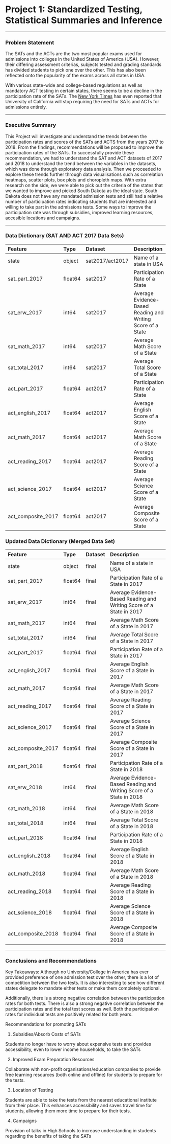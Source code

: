 # Project 1: Standardized Testing, Statistical Summaries and Inference

---

### Problem Statement

The SATs and the ACTs are the two most popular exams used for admissions into colleges in the United States of America (USA). However, their differing assessment criterias, subjects tested and grading standards has divided students to pick one over the other. This has also been reflected onto the popularity of the exams across all states in USA.

With various state-wide and college-based regulations as well as mandatory ACT testing in certain states, there seems to be a decline in the participation rate of the SATs. The [New York Times](https://www.nytimes.com/2020/05/23/us/SAT-ACT-abolish-debate-california.html) has even reported that University of California will stop requiring the need for SATs and ACTs for admissions entirely. 

---

### Executive Summary 

This Project will investigate and understand the trends between the participation rates and scores of the SATs and ACTS from the years 2017 to 2018. From the findings, recommendations will be proposed to improve the participation rates of the SATs. To successfully provide these recommendation, we had to understand the SAT and ACT datasets of 2017 and 2018 to understand the trend between the variables in the datasets, which was done through exploratory data analysis. Then we proceeded to explore these trends further through data visualisations such as correlation heatmaps, scatter plots, box plots and choropleth maps. With extra research on the side, we were able to pick out the criteria of the states that we wanted to improve and picked South Dakota as the ideal state. South Dakota does not have any mandated admission tests and still had a relative number of participation rates indicating students that are interested and willing to take part in the admissions tests. Some ways to improve the participation rate was through subsidies, improved learning resources, accesible locations and campaigns.

---

### Data Dictionary (SAT AND ACT 2017 Data Sets)

|Feature|Type|Dataset|Description|
|:---|:---|:---|:---|
|state|object|sat2017/act2017|Name of a state in USA|
|sat_part_2017|float64|sat2017|Participation Rate of a State| 
|sat_erw_2017|int64|sat2017|Average Evidence-Based Reading and Writing Score of a State| 
|sat_math_2017|int64|sat2017|Average Math Score of a State| 
|sat_total_2017|int64|sat2017|Average Total Score of a State| 
|act_part_2017|float64|act2017|Participation Rate of a State| 
|act_english_2017|float64|act2017|Average English Score of a State| 
|act_math_2017|float64|act2017|Average Math Score of a State| 
|act_reading_2017|float64|act2017|Average Reading Score of a State| 
|act_science_2017|float64|act2017|Average Science Score of a State|
|act_composite_2017|float64|act2017|Average Composite Score of a State|

### Updated Data Dictionary (Merged Data Set)

|Feature|Type|Dataset|Description|
|:---|:---|:---|:---|
|state|object|final|Name of a state in USA|
|sat_part_2017|float64|final|Participation Rate of a State in 2017| 
|sat_erw_2017|int64|final|Average Evidence-Based Reading and Writing Score of a State in 2017| 
|sat_math_2017|int64|final|Average Math Score of a State in 2017| 
|sat_total_2017|int64|final|Average Total Score of a State in 2017| 
|act_part_2017|float64|final|Participation Rate of a State in 2017| 
|act_english_2017|float64|final|Average English Score of a State in 2017| 
|act_math_2017|float64|final|Average Math Score of a State in 2017| 
|act_reading_2017|float64|final|Average Reading Score of a State in 2017| 
|act_science_2017|float64|final|Average Science Score of a State in 2017|
|act_composite_2017|float64|final|Average Composite Score of a State in 2017|
|sat_part_2018|float64|final|Participation Rate of a State in 2018| 
|sat_erw_2018|int64|final|Average Evidence-Based Reading and Writing Score of a State in 2018| 
|sat_math_2018|int64|final|Average Math Score of a State in 2018| 
|sat_total_2018|int64|final|Average Total Score of a State in 2018| 
|act_part_2018|float64|final|Participation Rate of a State in 2018| 
|act_english_2018|float64|final|Average English Score of a State in 2018| 
|act_math_2018|float64|final|Average Math Score of a State in 2018| 
|act_reading_2018|float64|final|Average Reading Score of a State in 2018| 
|act_science_2018|float64|final|Average Science Score of a State in 2018|
|act_composite_2018|float64|final|Average Composite Score of a State in 2018|

---

### Conclusions and Recommendations

Key Takeaways: 
Although no University/College in America has ever provided preference of one admission test over the other, there is a lot of competition between the two tests. It is also interesting to see how different states delegate to mandate either tests or make them completely optional. 

Additionally, there is a strong negative correlation between the participation rates for both tests. There is also a strong negative correlation between the participation rates and the total test scores as well. Both the participation rates for individual tests are positively related for both years. 

Recommendations for promoting SATs

1. Subsidies/Absorb Costs of SATs

Students no longer have to worry about expensive tests and provides accessibility, even to lower income households, to take the SATs

2. Improved Exam Preparation Resources

Collaborate with non-profit organisations/education companies to provide free learning resources (both online and offline) for students to prepare for the tests.

3. Location of Testing

Students are able to take the tests from the nearest educational institute from their place. This enhances accessibility and saves travel time for students, allowing them more time to prepare for their tests. 

4. Campaigns

Provision of talks in High Schools to increase understanding in students regarding the benefits of taking the SATs

